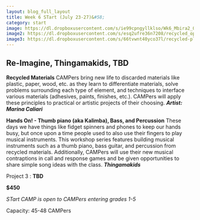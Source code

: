 ```yaml
---
layout: blog_full_layout
title: Week 6 STart (July 23-27)&#58; 
category: start
image: https://dl.dropboxusercontent.com/s/ie99cpngyllklso/Wk6_Mbira2_OPTIM.jpg?dl=0
image2: https://dl.dropboxusercontent.com/s/esq2ufre36n7208/recycled_optim.jpg?dl=0
image3: https://dl.dropboxusercontent.com/s/66tvwnt40yco37l/recycled-plastic-bottle-planterOPTIM.jpg?dl=0
---
```


## Re-Imagine, Thingamakids, TBD


**Recycled Materials**
CAMPers bring new life to discarded materials like plastic, paper, wood, etc. as they learn to differentiate materials, solve problems surrounding each type of element, and techniques to interface various materials (adhesives, paints, finishes, etc.). CAMPers will apply these principles to practical or artistic projects of their choosing.
 **_Artist: Marina Caliari_**


**Hands On! - Thumb piano (aka Kalimba), Bass, and Percussion**
These days we have things like fidget spinners and phones to keep our hands busy, but once upon a time people used to also use their fingers to play musical instruments. This workshop series features building musical instruments such as a thumb piano, bass guitar, and percussion from recycled materials. Additionally, CAMPers will use their new musical contraptions in call and response games and be given opportunities to share simple song ideas with the class. 
 **_Thingamakids_**

Project 3 : **TBD**


**$450**

*STart CAMP is open to CAMPers entering grades 1-5*

Capacity: 45-48 CAMPers